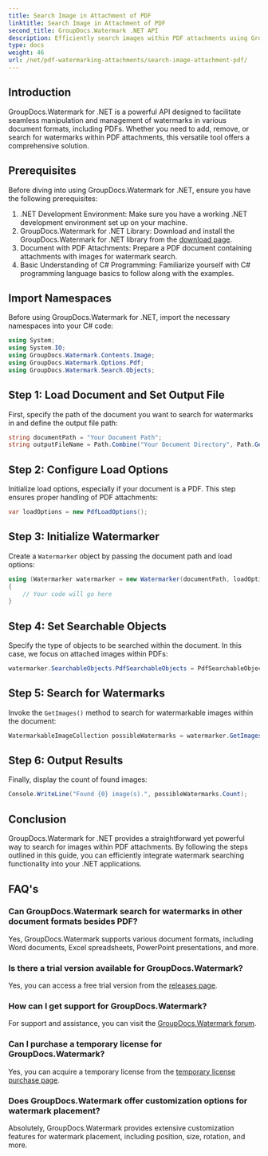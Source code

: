 ```yaml
---
title: Search Image in Attachment of PDF
linktitle: Search Image in Attachment of PDF
second_title: GroupDocs.Watermark .NET API
description: Efficiently search images within PDF attachments using GroupDocs.Watermark for .NET. Simplify your watermark management process effortlessly.
type: docs
weight: 46
url: /net/pdf-watermarking-attachments/search-image-attachment-pdf/
---
```

## Introduction
GroupDocs.Watermark for .NET is a powerful API designed to facilitate seamless manipulation and management of watermarks in various document formats, including PDFs. Whether you need to add, remove, or search for watermarks within PDF attachments, this versatile tool offers a comprehensive solution.
## Prerequisites
Before diving into using GroupDocs.Watermark for .NET, ensure you have the following prerequisites:
1. .NET Development Environment: Make sure you have a working .NET development environment set up on your machine.
2. GroupDocs.Watermark for .NET Library: Download and install the GroupDocs.Watermark for .NET library from the [download page](https://releases.groupdocs.com/Watermark/net/).
3. Document with PDF Attachments: Prepare a PDF document containing attachments with images for watermark search.
4. Basic Understanding of C# Programming: Familiarize yourself with C# programming language basics to follow along with the examples.

## Import Namespaces
Before using GroupDocs.Watermark for .NET, import the necessary namespaces into your C# code:
```csharp
using System;
using System.IO;
using GroupDocs.Watermark.Contents.Image;
using GroupDocs.Watermark.Options.Pdf;
using GroupDocs.Watermark.Search.Objects;
```
## Step 1: Load Document and Set Output File
First, specify the path of the document you want to search for watermarks in and define the output file path:
```csharp
string documentPath = "Your Document Path";
string outputFileName = Path.Combine("Your Document Directory", Path.GetFileName(documentPath));
```
## Step 2: Configure Load Options
Initialize load options, especially if your document is a PDF. This step ensures proper handling of PDF attachments:
```csharp
var loadOptions = new PdfLoadOptions();
```
## Step 3: Initialize Watermarker
Create a `Watermarker` object by passing the document path and load options:
```csharp
using (Watermarker watermarker = new Watermarker(documentPath, loadOptions))
{
    // Your code will go here
}
```
## Step 4: Set Searchable Objects
Specify the type of objects to be searched within the document. In this case, we focus on attached images within PDFs:
```csharp
watermarker.SearchableObjects.PdfSearchableObjects = PdfSearchableObjects.AttachedImages;
```
## Step 5: Search for Watermarks
Invoke the `GetImages()` method to search for watermarkable images within the document:
```csharp
WatermarkableImageCollection possibleWatermarks = watermarker.GetImages();
```
## Step 6: Output Results
Finally, display the count of found images:
```csharp
Console.WriteLine("Found {0} image(s).", possibleWatermarks.Count);
```

## Conclusion
GroupDocs.Watermark for .NET provides a straightforward yet powerful way to search for images within PDF attachments. By following the steps outlined in this guide, you can efficiently integrate watermark searching functionality into your .NET applications.
## FAQ's
### Can GroupDocs.Watermark search for watermarks in other document formats besides PDF?
Yes, GroupDocs.Watermark supports various document formats, including Word documents, Excel spreadsheets, PowerPoint presentations, and more.
### Is there a trial version available for GroupDocs.Watermark?
Yes, you can access a free trial version from the [releases page](https://releases.groupdocs.com/).
### How can I get support for GroupDocs.Watermark?
For support and assistance, you can visit the [GroupDocs.Watermark forum](https://forum.groupdocs.com/c/watermark/19).
### Can I purchase a temporary license for GroupDocs.Watermark?
Yes, you can acquire a temporary license from the [temporary license purchase page](https://purchase.groupdocs.com/temporary-license/).
### Does GroupDocs.Watermark offer customization options for watermark placement?
Absolutely, GroupDocs.Watermark provides extensive customization features for watermark placement, including position, size, rotation, and more.
